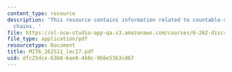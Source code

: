 ```yaml
---
content_type: resource
description: 'This resource contains information related to countable-state Markov
  chains. '
file: https://ol-ocw-studio-app-qa.s3.amazonaws.com/courses/6-262-discrete-stochastic-processes-spring-2011/dfc25dce63b06ae84b8c966e53b3cd67_MIT6_262S11_lec17.pdf
file_type: application/pdf
resourcetype: Document
title: MIT6_262S11_lec17.pdf
uid: dfc25dce-63b0-6ae8-4b8c-966e53b3cd67
---
```

